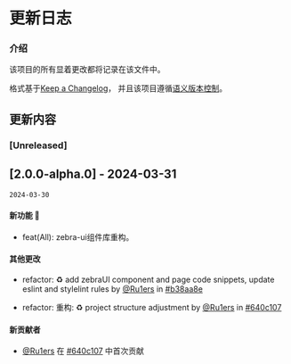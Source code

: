 # 更新日志

### 介绍

该项目的所有显着更改都将记录在该文件中。

格式基于[Keep a Changelog](https://keepachangelog.com/en/1.1.0/)，
并且该项目遵循[语义版本控制](https://semver.org/spec/v2.0.0.html)。

## 更新内容

### [Unreleased]

## [2.0.0-alpha.0] - 2024-03-31

`2024-03-30`

#### 新功能 🎉

- feat(All): zebra-ui组件库重构。

#### 其他更改

- refactor: ♻️ add zebraUI component and page code snippets, update eslint and stylelint rules by [@Ru1ers](https://github.com/Ru1ers) in [#b38aa8e](https://github.com/zebra-ui/zebra-ui/commit/b38aa8e67b9994f6152be26eac5edbc4ccf6ea45)

- refactor: 重构: ♻️ project structure adjustment by [@Ru1ers](https://github.com/Ru1ers) in [#640c107](https://github.com/zebra-ui/zebra-ui/commit/640c10707a8ae2cc5f8a8fdb17cfed4e1fec3be4)

#### 新贡献者

- [@Ru1ers](https://github.com/Ru1ers) 在 [#640c107](https://github.com/zebra-ui/zebra-ui/commit/640c10707a8ae2cc5f8a8fdb17cfed4e1fec3be4) 中首次贡献

